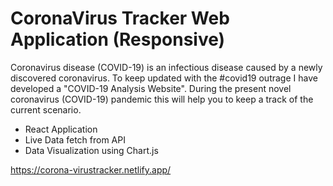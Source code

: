 # CoronaVirus Tracker Web Application (Responsive)

Coronavirus disease (COVID-19) is an infectious disease caused by a newly discovered coronavirus. To keep updated with the #covid19 outrage I have developed a "COVID-19 Analysis Website". During the present novel coronavirus (COVID-19) pandemic this will help you to keep a track of the current scenario.

* React Application
* Live Data fetch from API
* Data Visualization using Chart.js

https://corona-virustracker.netlify.app/

